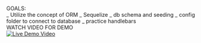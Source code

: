 <br> GOALS: </br>
    _ Utilize the concept of ORM
    _ Sequelize
    _ db schema and seeding
    _ config folder to connect to database
    _ practice handlebars
<br> WATCH VIDEO FOR DEMO </br>
[![Live Demo Video](https://img.youtube.com/vi/IkeJlQOyfxg/maxresdefault.jpg)](https://www.youtube.com/embed/IkeJlQOyfxg "Live Demo")